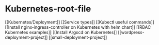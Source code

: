 # Kubernetes-root-file
[[Kubernetes/Deployment]]
[[Service types]]
[[Kubectl useful commands]]
[[Install nginx-ingress-controller on Kubernetes with helm chart]]
[[RBAC Kubernetes examples]]
[[Install Argocd on Kubernetes]]
[[wordpress-deployment-project]]
[[small-deployment-project]]